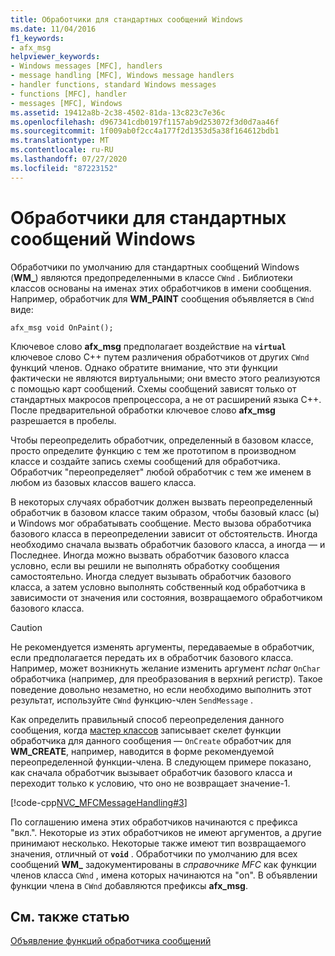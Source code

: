 ```yaml
---
title: Обработчики для стандартных сообщений Windows
ms.date: 11/04/2016
f1_keywords:
- afx_msg
helpviewer_keywords:
- Windows messages [MFC], handlers
- message handling [MFC], Windows message handlers
- handler functions, standard Windows messages
- functions [MFC], handler
- messages [MFC], Windows
ms.assetid: 19412a8b-2c38-4502-81da-13c823c7e36c
ms.openlocfilehash: d967341cdb0197f1157ab9d253072f3d0d7aa46f
ms.sourcegitcommit: 1f009ab0f2cc4a177f2d1353d5a38f164612bdb1
ms.translationtype: MT
ms.contentlocale: ru-RU
ms.lasthandoff: 07/27/2020
ms.locfileid: "87223152"
---
```

# <a name="handlers-for-standard-windows-messages"></a>Обработчики для стандартных сообщений Windows

Обработчики по умолчанию для стандартных сообщений Windows (**WM_**) являются предопределенными в классе `CWnd` . Библиотеки классов основаны на именах этих обработчиков в имени сообщения. Например, обработчик для **WM_PAINT** сообщения объявляется в `CWnd` виде:

`afx_msg void OnPaint();`

Ключевое слово **afx_msg** предполагает воздействие на **`virtual`** ключевое слово C++ путем различения обработчиков от других `CWnd` функций членов. Однако обратите внимание, что эти функции фактически не являются виртуальными; они вместо этого реализуются с помощью карт сообщений. Схемы сообщений зависят только от стандартных макросов препроцессора, а не от расширений языка C++. После предварительной обработки ключевое слово **afx_msg** разрешается в пробелы.

Чтобы переопределить обработчик, определенный в базовом классе, просто определите функцию с тем же прототипом в производном классе и создайте запись схемы сообщений для обработчика. Обработчик "переопределяет" любой обработчик с тем же именем в любом из базовых классов вашего класса.

В некоторых случаях обработчик должен вызвать переопределенный обработчик в базовом классе таким образом, чтобы базовый класс (ы) и Windows мог обрабатывать сообщение. Место вызова обработчика базового класса в переопределении зависит от обстоятельств. Иногда необходимо сначала вызвать обработчик базового класса, а иногда — и Последнее. Иногда можно вызвать обработчик базового класса условно, если вы решили не выполнять обработку сообщения самостоятельно. Иногда следует вызывать обработчик базового класса, а затем условно выполнять собственный код обработчика в зависимости от значения или состояния, возвращаемого обработчиком базового класса.

> [!CAUTION]
> Не рекомендуется изменять аргументы, передаваемые в обработчик, если предполагается передать их в обработчик базового класса. Например, может возникнуть желание изменить аргумент *nchar* `OnChar` обработчика (например, для преобразования в верхний регистр). Такое поведение довольно незаметно, но если необходимо выполнить этот результат, используйте `CWnd` функцию-член `SendMessage` .

Как определить правильный способ переопределения данного сообщения, когда [мастер классов](reference/mfc-class-wizard.md) записывает скелет функции обработчика для данного сообщения — `OnCreate` обработчик для **WM_CREATE**, например, наводится в форме рекомендуемой переопределенной функции-члена. В следующем примере показано, как сначала обработчик вызывает обработчик базового класса и переходит только к условию, что оно не возвращает значение-1.

[!code-cpp[NVC_MFCMessageHandling#3](codesnippet/cpp/handlers-for-standard-windows-messages_1.cpp)]

По соглашению имена этих обработчиков начинаются с префикса "вкл.". Некоторые из этих обработчиков не имеют аргументов, а другие принимают несколько. Некоторые также имеют тип возвращаемого значения, отличный от **`void`** . Обработчики по умолчанию для всех сообщений **WM_** задокументированы в *справочнике MFC* как функции членов класса `CWnd` , имена которых начинаются на "on". В объявлении функции члена в `CWnd` добавляются префиксы **afx_msg**.

## <a name="see-also"></a>См. также статью

[Объявление функций обработчика сообщений](declaring-message-handler-functions.md)
